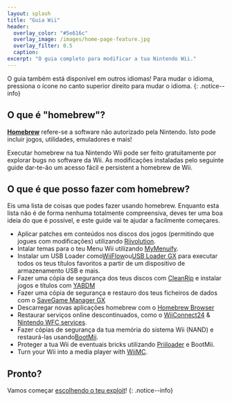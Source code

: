 ```yaml
---
layout: splash
title: "Guia Wii"
header:
  overlay_color: "#5e616c"
  overlay_image: /images/home-page-feature.jpg
  overlay_filter: 0.5
  caption:
excerpt: "O guia completo para modificar a tua Nintendo Wii."
---
```


O guia também está disponível em outros idiomas! Para mudar o idioma, pressiona o ícone no canto superior direito para mudar o idioma.
{: .notice--info}

## O que é "homebrew"?

[**Homebrew**](https://en.wikipedia.org/wiki/Homebrew_(video_games)) refere-se a software não autorizado pela Nintendo. Isto pode incluir jogos, utilidades, emuladores e mais!

Executar homebrew na tua Nintendo Wii pode ser feito gratuitamente por explorar bugs no software da Wii. As modificações instaladas pelo seguinte guide dar-te-ão um acesso fácil e persistent a homebrew de Wii.

## O que é que posso fazer com homebrew?

Eis uma lista de coisas que podes fazer usando homebrew. Enquanto esta lista não é de forma nenhuma totalmente compreensiva, deves ter uma boa ideia do que é possível, e este guide vai te ajudar a facilmente começares.

- Aplicar patches em conteúdos nos discos dos jogos (permitindo que jogues com modificações) utilizando [Riivolution](http://www.wiibrew.org/wiki/Riivolution).
- Intalar temas para o teu Menu Wii utilizando [MyMenuify](themes).
- Instalar um USB Loader como[WiiFlow](wiiflow)ou[USB Loader GX](usbloadergx) para executar todos os teus títulos favoritos a partir de um dispositivo de armazenamento USB e mais.
- Fazer uma cópia de segurança dos teus discos com [CleanRip](/dump-games) e instalar jogos e títulos com [YABDM](dump-wads)
- Fazer uma cópia de segurança e restauro dos teus ficheiros de dados com o [SaveGame Manager GX](https://wiidatabase.de/downloads/wii-tools/savegame-manager-gx-beta/)
- Descarregar novas aplicações homebrew com o [Homebrew Browser](hbb)
- Restaurar serviços online descontinuados, como o [WiiConnect24](riiconnect24) & [Nintendo WFC services](wiimmfi).
- Fazer cópias de segurança da tua memória do sistema Wii (NAND) e restaurá-las usando[BootMii](bootmii).
- Proteger a tua Wii de eventuais bricks utilizando [Priiloader](priiloader) e BootMii.
- Turn your Wii into a media player with [WiiMC](https://oscwii.org/library/app/wiimc-ss).


## Pronto?

Vamos começar [escolhendo o teu exploit](get-started)!
{: .notice--info}
